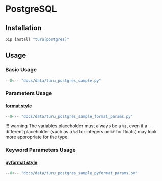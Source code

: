 # PostgreSQL

## Installation

```bash
pip install "turu[postgres]"
```

## Usage

### Basic Usage

```python
--8<-- "docs/data/turu_postgres_sample.py"
```

### Parameters Usage
#### [format style](https://peps.python.org/pep-0249/#paramstyle)

```python
--8<-- "docs/data/turu_postgres_sample_format_params.py"
```

!!! warning
    The variables placeholder must always be a `%s`, even if a different placeholder (such as a `%d` for integers or `%f` for floats) may look more appropriate for the type.

### Keyword Parameters Usage
#### [pyformat style](https://peps.python.org/pep-0249/#paramstyle)

```python
--8<-- "docs/data/turu_postgres_sample_pyformat_params.py"
```
